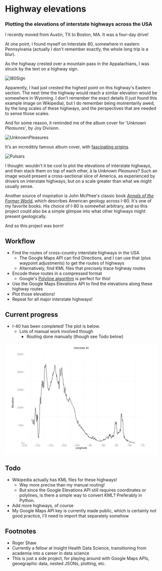 
# Highway elevations

### Plotting the elevations of interstate highways across the USA

I recently moved from Austin, TX to Boston, MA. It was a four-day drive!

At one point, I found myself on Interstate 80, somewhere in eastern Pennsylvania (actually I don't remember exactly, the whole long trip is a blur).

As the highway crested over a mountain pass in the Appalachians, I was struck by the text on a highway sign.

![I80Sign](https://upload.wikimedia.org/wikipedia/commons/3/3e/I80_Highest_Point.jpg)

Apparently, I had just crested the highest point on this highway's Eastern section. The next time the highway would reach a similar elevation would be somewhere in Wyoming. I don't remember the exact details (I just found this example image on Wikipedia), but I do remember being momentarily awed, by the long scales of these highways, and the perspectives that are needed to sense those scales.

And for some reason, it reminded me of the album cover for '*Unknown Pleasures*', by Joy Division.

![UnknownPleasures](https://upload.wikimedia.org/wikipedia/en/7/70/Unknown_Pleasures_Joy_Division_LP_sleeve.jpg)

It's an incredibly famous album cover, with [fascinating origins](https://blogs.scientificamerican.com/sa-visual/pop-culture-pulsar-origin-story-of-joy-division-s-unknown-pleasures-album-cover-video/).

![Pulsars](https://blogs.scientificamerican.com/blogs/assets/sa-visual/Image/pulsar_trio.jpg)

I thought: wouldn't it be cool to plot the elevations of interstate highways, and then stack them on top of each other, à la *Unknown Pleasures*? Such an image would present a cross-sectional slice of America, as experienced by drivers on interstate highways, but on a scale greater than what we might usually sense.

Another source of inspiration is John McPhee's classic book [*Annals of the Former World*](https://en.wikipedia.org/wiki/Annals_of_the_Former_World), which describes American geology across I-80. It's one of my favorite books. His choice of I-80 is somewhat arbitrary, and so this project could also be a simple glimpse into what other highways might present geologically.

And so this project was born!

## Workflow

* Find the routes of cross-country interstate highways in the USA
    * The Google Maps API can find Directions, and I can use that (plus waypoint adjustments) to get the routes of highways
    * Alternatively, find KML files that precisely trace highway routes
* Encode these routes in a compressed format
    * Google's [Polyline algorithm](https://developers.google.com/maps/documentation/utilities/polylinealgorithm) is perfect for this!
* Use the Google Maps Elevations API to find the elevations along these highway routes
* Plot those elevations!
* Repeat for all major interstate highways!

## Current progress

* I-40 has been completed! The plot is below.
    * Lots of manual work involved though
        * Routing done manually (though see Todo below)

![I-40 Plot](I40plot.png)

## Todo

* Wikipedia actually has KML files for these highways!
    * Way more precise than my manual routing!
    * But since the Google Elevations API still requires coordinates or polylines, is there a simple way to convert KML? Preferably in Python.
* Add more highways, of course
* My Google Maps API key is currently made public, which is certainly not good practice, I'll need to import that separately somehow

## Footnotes

* Roger Shaw
* Currently a fellow at Insight Health Data Science, transitioning from academia into a career in data science
* This is just a side project, for playing around with Google Maps APIs, geoegraphic data, nested JSONs, plotting, etc.
